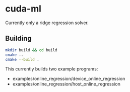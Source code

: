 # cuda-ml
Currently only a ridge regression solver.

## Building
```bash
mkdir build && cd build
cmake ..
cmake --build .
```

This currently builds two example programs:
* examples/online_regression/device_online_regression
* examples/online_regression/host_online_regression

